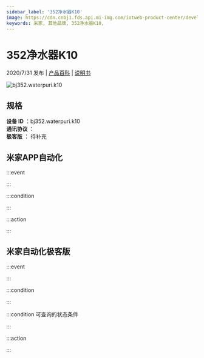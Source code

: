```yaml
---
sidebar_label: '352净水器K10'
image: https://cdn.cnbj1.fds.api.mi-img.com/iotweb-product-center/developer_1596093662296IX4LCSxa.png?GalaxyAccessKeyId=AKVGLQWBOVIRQ3XLEW&Expires=9223372036854775807&Signature=m2/pqpnzSXJrt+X+RfpvU9vfA0A=
keywords: 米家, 其他品牌, 352净水器K10, 
---
```

# 352净水器K10

2020/7/31 发布 | [产品百科](https://home.mi.com/webapp/content/baike/product/index.html?model=bj352.waterpuri.k10/) | [说明书](https://home.mi.com/views/introduction.html?model=bj352.waterpuri.k10&region=cn)

![bj352.waterpuri.k10](https://cdn.cnbj1.fds.api.mi-img.com/iotweb-product-center/developer_1596093662296IX4LCSxa.png?GalaxyAccessKeyId=AKVGLQWBOVIRQ3XLEW&Expires=9223372036854775807&Signature=m2/pqpnzSXJrt+X+RfpvU9vfA0A=)

## 规格  
> 
**设备 ID** ：bj352.waterpuri.k10  
**通讯协议** ：  
**极客版**  ： 待补充 


## 米家APP自动化  

:::event  

:::

:::condition  

:::

:::action   

:::

## 米家自动化极客版  

:::event  

:::

:::condition  

:::

:::condition 可查询的状态条件  

:::

:::action  

:::

        
